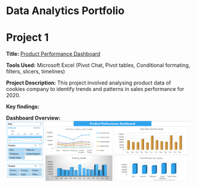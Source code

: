 # Data Analytics Portfolio
# Project 1
**Title:** [Product Performance Dashboard](https://github.com/rasidatyekeen/rasidatyekeen.github.io/blob/main/Product%20Performance%20Dashboard.xlsx)

**Tools Used:** Microsoft Excel (Pivot Chat, Pivot tables, Conditional formating, filters, slicers, timelines)

**Project Description:** This project involved analysing product data of cookies company to identify trends and patterns in sales performance for 2020.

**Key findings:**

**Dashboard Overview:** 
![Product](Product.png)

